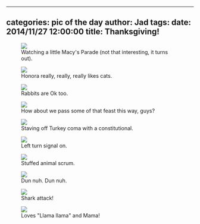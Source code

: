 
---
categories: pic of the day
author: Jad
tags: 
date: 2014/11/27 12:00:00
title: Thanksgiving!
---
<figure>
<img src="/img/2014/11/27/img_20141127_103803474_medium.jpg" />
<figcaption>Watching a little Macy's Parade (not that interesting, it turns out).</figcaption>
</figure>

<figure>
<img src="/img/2014/11/27/img_20141127_101433373_medium.jpg" />
<figcaption>Honora really, really, really likes cats.</figcaption>
</figure>

<figure>
<img src="/img/2014/11/27/img_20141127_101410654_medium.jpg" />
<figcaption>Rabbits are Ok too.</figcaption>
</figure>

<figure>
<img src="/img/2014/11/27/img_20141127_131612626_medium.jpg" />
<figcaption>How about we pass some of that feast this way, guys?</figcaption>
</figure>

<figure>
<img src="/img/2014/11/27/img_20141127_164607868_medium.jpg" />
<figcaption>Staving off Turkey coma with a constitutional.</figcaption>
</figure>


<figure>
<img src="/img/2014/11/27/img_20141127_164631121_medium.jpg" />
<figcaption>Left turn signal on.</figcaption>
</figure>

<figure>
<img src="/img/2014/11/27/img_20141127_155215702_large.jpg" />
<figcaption>Stuffed animal scrum.</figcaption>
</figure>

<figure>
<img src="/img/2014/11/27/img_20141127_155250513_large.jpg" />
<figcaption>Dun nuh. Dun nuh.</figcaption>
</figure>

<figure>
<img src="/img/2014/11/27/img_20141127_155235267_large.jpg" />
<figcaption>Shark attack!</figcaption>
</figure>

<figure>
<img src="/img/2014/11/27/img_20141127_133035981_medium.jpg" />
<figcaption>Loves "Llama llama" and Mama!</figcaption>
</figure>


